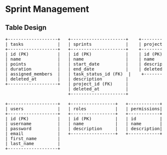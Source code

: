 # Sprint Management

## Table Design

<pre>
+-------------------+   +---------------------+    +----------------+    +---------------+
| tasks             |   | sprints             |    | projects       |    | task_statuses |
+-------------------+   +---------------------+    +----------------+    +---------------+
| id (PK)           |   | id (PK)             |    | id (PK)        |    | id            |
| name              |   | name                |    | name           |    | name          |
| points            |   | start_date          |    | description    |    +---------------+
| duration          |   | end_date            |    | deleted_at     |
| assigned_members  |   | task_status_id (FK)  |    +----------------+
| deleted_at        |   | description         |
+-------------------+   | project_id (FK)     |
                        | deleted_at          |
                        +---------------------+

+-------------------+   +-----------------+   +------------+
| users             |   | roles           |   | permissions|
+-------------------+   +-----------------+   +------------+
| id (PK)           |   | id (PK)         |   | id         |
| username          |   | name            |   | name       |
| password          |   | description     |   | description|
| email             |   +-----------------+   +------------+
| first_name        |
| last_name         |
+-------------------+
</pre>
